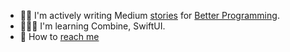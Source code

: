 
- ✍🏼 I'm actively writing Medium [stories](https://tolgatanerstories.medium.com) for [Better Programming](http://betterprogramming.pub).
- 👨🏻‍💻 I'm learning Combine, SwiftUI.
- 💬 How to [reach me](https://superpeer.com/tolgataner)

